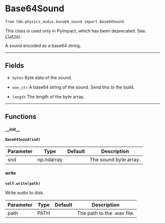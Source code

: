 # Base64Sound

`from tdw.physics_audio.base64_sound import Base64Sound`

This class is used only in PyImpact, which has been deprecated. See: [`Clatter`](../add_ons/clatter.md).

A sound encoded as a base64 string.

***

## Fields

- `bytes` Byte data of the sound.

- `wav_str` A base64 string of the sound. Send this to the build.

- `length` The length of the byte array.

***

## Functions

#### \_\_init\_\_

**`Base64Sound(snd)`**

| Parameter | Type | Default | Description |
| --- | --- | --- | --- |
| snd |  np.ndarray |  | The sound byte array. |

#### write

**`self.write(path)`**

Write audio to disk.

| Parameter | Type | Default | Description |
| --- | --- | --- | --- |
| path |  PATH |  | The path to the .wav file. |

